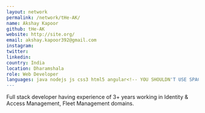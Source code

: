 ```yaml
---
layout: network
permalink: /network/tHe-AK/
name: Akshay Kapoor
github: tHe-AK
website: http://site.org/
email: akshay.kapoor392@gmail.com
instagram: 
twitter: 
linkedin: 
country: India
location: Dharamshala
role: Web Developer
languages: java nodejs js css3 html5 angular<!-- YOU SHOULDN'T USE SPACE IN THE NAME OF THE PROGRAMMING LANGUAGE -->
---
```


Full stack developer having experience of 3+ years working in Identity & Access Management, Fleet Management domains.
